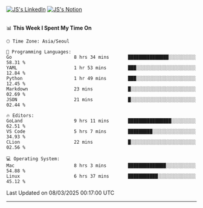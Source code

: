 
[![JS's LinkedIn](https://img.shields.io/badge/LinkedIn-blue?style=for-the-badge&logo=linkedin)](https://www.linkedin.com/in/jaeseung-lee-5a2a32139/) 
[![JS's Notion](https://img.shields.io/badge/Notion-black?style=for-the-badge&logo=notion)](https://bit.ly/ljswiki1) <br><br>
<!-- ![JS's GitHub stats](https://github-readme-stats-lemon-five.vercel.app/api?username=tkxkd0159&hide=contribs,prs,stars,issues&show_icons=true&theme=react&include_all_commits=true)   -->
<!-- ![Top Langs](https://github-readme-stats-lemon-five.vercel.app/api/top-langs/?username=tkxkd0159&layout=compact&hide=jupyter%20notebook,scss,html,css&langs_count=10)  -->


<!--START_SECTION:waka-->
📊 **This Week I Spent My Time On** 

```text
🕑︎ Time Zone: Asia/Seoul

💬 Programming Languages: 
Go                       8 hrs 34 mins       ███████████████░░░░░░░░░░   58.31 % 
YAML                     1 hr 53 mins        ███░░░░░░░░░░░░░░░░░░░░░░   12.84 % 
Python                   1 hr 49 mins        ███░░░░░░░░░░░░░░░░░░░░░░   12.45 % 
Markdown                 23 mins             █░░░░░░░░░░░░░░░░░░░░░░░░   02.69 % 
JSON                     21 mins             █░░░░░░░░░░░░░░░░░░░░░░░░   02.44 % 

🔥 Editors: 
GoLand                   9 hrs 11 mins       ████████████████░░░░░░░░░   62.51 % 
VS Code                  5 hrs 7 mins        █████████░░░░░░░░░░░░░░░░   34.93 % 
CLion                    22 mins             █░░░░░░░░░░░░░░░░░░░░░░░░   02.56 % 

💻 Operating System: 
Mac                      8 hrs 3 mins        ██████████████░░░░░░░░░░░   54.88 % 
Linux                    6 hrs 37 mins       ███████████░░░░░░░░░░░░░░   45.12 % 
```


 Last Updated on 08/03/2025 00:17:00 UTC
<!--END_SECTION:waka-->

---
<!---
<a href="https://github.com/tkxkd0159/books">
  <img align="center" src="https://github-readme-stats-lemon-five.vercel.app/api/pin/?username=tkxkd0159&repo=books&theme=react" />
</a>
-->

<!---
- 🔭 I’m currently working on ...
- 🌱 I’m currently learning blockchain and distributed network
- 👯 I’m looking to collaborate on ...
- 🤔 I’m looking for help with ...
- 💬 Ask me about ...
- 📫 How to reach me: ...
- 😄 Pronouns: ...
- ⚡ Fun fact: ...
-->
